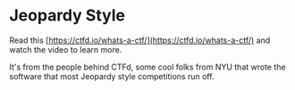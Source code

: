 # Jeopardy Style

Read this [https://ctfd.io/whats-a-ctf/](https://ctfd.io/whats-a-ctf/) and watch the video to learn more.

It's from the people behind CTFd, some cool folks from NYU that wrote the software that most Jeopardy style competitions run off.

